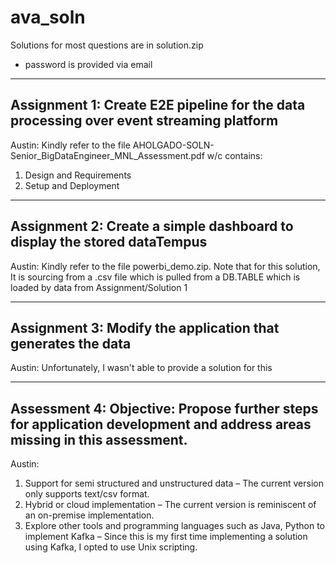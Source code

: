 # ava_soln
Solutions for most questions are in
solution.zip
* password is provided via email

-----------------------------------------------------------------------------------------------
Assignment 1: Create E2E pipeline for the data processing over event streaming platform
-----------------------------------------------------------------------------------------------
Austin:
Kindly refer to the file AHOLGADO-SOLN-Senior_BigDataEngineer_MNL_Assessment.pdf w/c contains:
1. Design and Requirements
2. Setup and Deployment


-----------------------------------------------------------------------------------------------
Assignment 2: Create a simple dashboard to display the stored dataTempus
-----------------------------------------------------------------------------------------------
Austin:
Kindly refer to the file powerbi_demo.zip. Note that for this solution, It is sourcing from a .csv file which is pulled from a DB.TABLE which is loaded by data from Assignment/Solution 1

-----------------------------------------------------------------------------------------------
Assignment 3: Modify the application that generates the data
-----------------------------------------------------------------------------------------------
Austin:
Unfortunately, I wasn't able to provide a solution for this

-----------------------------------------------------------------------------------------------
Assessment 4:
Objective: Propose further steps for application development and address areas missing in this assessment.
-----------------------------------------------------------------------------------------------
Austin:
1. Support for semi structured and unstructured data – The current version only supports text/csv format.
2. Hybrid or cloud implementation – The current version is reminiscent of an on-premise implementation.
3. Explore other tools and programming languages such as Java, Python to implement Kafka – Since this is my first time implementing a solution using Kafka, I opted to use Unix scripting.

